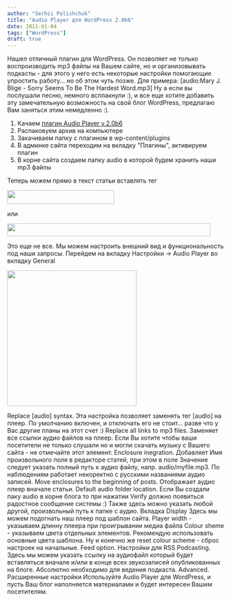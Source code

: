 ```yaml
---
author: "Serhii Polishchuk"
title: "Audio Player для WordPress 2.0b6"
date: 2011-01-04
tags: ["WordPress"]
draft: true
---
```

<!--more-->
<p>Нашел отличный плагин для WordPress. Он позволяет не только воспроизводить mp3 файлы на Вашем сайте, но и организовывать подкасты - для этого у него есть некоторые настройки помогающие упростить работу... но об этом чуть позже. Для примера: [audio:Mary J. Blige - Sorry Seems To Be The Hardest Word.mp3] Ну а если вы послушали песню, немного всплакнули :), и все еще хотите добавить эту замечательную возможность на свой блог WordPress, предлагаю Вам заняться этим немедленно :). <!--more--></p>

<ol>
	<li>Качаем <a href="/uploads/2011/01/audio-player.zip">плагин&nbsp;Audio Player v.2.0b6</a></li>
	<li>Распаковуем архив на компьютере</li>
	<li>Закачиваем папку с плагином в&nbsp;wp-content/plugins</li>
	<li>В админке сайта переходим на вкладку &quot;Плагины&quot;, активируем плагин</li>
	<li>В корне сайта создаем папку audio в которой будем хранить наши mp3 файлы</li>
</ol>

<p>Теперь можем прямо в текст статьи вставлять тег</p>

<p><img alt="" class="img-responsive" src="/uploads/2011/01/teg.jpg" style="width: 248px; height: 32px;" /></p>

<p>или</p>

<p><img alt="" class="img-responsive" src="/uploads/2011/01/teg2.jpg" style="width: 471px; height: 30px;" /></p>

<p>Это еще не все. Мы можем настроить внешний вид и функциональность под наши запросы. Перейдем на вкладку Настройки -&gt; Audio Player во вкладку General</p>

<p><img alt="" class="img-responsive" src="/uploads/2011/01/general.jpg" style="width: 300px; height: 315px;" /></p>

<p>Replace [audio] syntax. Эта настройка позволяет заменять тег [audio] на плеер. По умолчанию включен, и отключать его не стоит... разве что у Вас другие планы на этот счет :) Replace all links to mp3 files. Заменяет все ссылки аудио файлов на плеер. Если Вы хотите чтобы ваши посетители не только слушали но и могли скачать музыку с Вашего сайта - не отмечайте этот элемент. Enclosure inegration. Добавляет Имя произвольного поля в редакторе статей, при этом в поле Значение следует указать полный путь к аудио файлу, напр. audio/myfile.mp3. По наблюдениям работает некоректно с русскими названиями аудио записей. Move enclosures to the beginning of posts. Отображает аудио плеер вначале статьи. Default audio folder location. Если Вы создали паку audio в корне блога то при нажатии Verify должно появиться радостное сообщение системы :) Также здесь можно указать любой другой, произвольный путь к папке с аудио. Вкладка Display Здесь мы можем подогнать наш плеер под шаблон сайта. Player width - указываем длинну плеера при проигрывании медиа файла Colour sheme - указываем цвета отдельных элементов. Рекомендую использовать основные цвета шаблона. Ну и конечно же reset colour scheme - сброс настроек на начальные. Feed option.&nbsp;Настройки для RSS Podcasting. Здесь мы можем указать ссылку на аудиофайл который будет вставляться вначале и/или&nbsp;в конце&nbsp;всех звукозаписей опубликованных на блоге. Абсолютно необходимо для ведения подкаста. Advanced. Расширенные настройки Используйте&nbsp;Audio Player для WordPress, и пусть Ваш блог наполняется материалами и будет интересен Вашим посетителям.</p>
